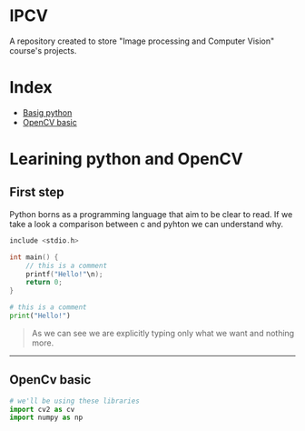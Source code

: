 # IPCV

A repository created to store "Image processing and Computer Vision" course's projects.

# Index
+ [Basig python](#first-step)
+ [OpenCV basic](#opencv-basic)

<logo>

# Learining python and OpenCV

## First step

Python borns as a programming language that aim to be clear to read. If we take a look a comparison between c and pyhton we can understand why.

``` c
include <stdio.h>

int main() {
    // this is a comment
    printf("Hello!"\n);
    return 0;
}
```

``` python
# this is a comment
print("Hello!")
```

>As we can see we are explicitly typing only what we want and nothing more.

---

## OpenCv basic

``` python
# we'll be using these libraries
import cv2 as cv
import numpy as np
```